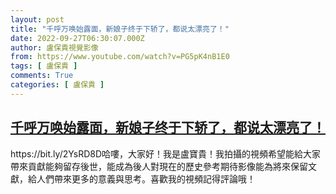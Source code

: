 ```yaml
---
layout: post
title: "千呼万唤始露面，新娘子终于下轿了，都说太漂亮了！"
date: 2022-09-27T06:30:07.000Z
author: 盧保貴視覺影像
from: https://www.youtube.com/watch?v=PG5pK4nB1E0
tags: [ 盧保貴 ]
comments: True
categories: [ 盧保貴 ]
---
```

<!--1664260207000-->
[千呼万唤始露面，新娘子终于下轿了，都说太漂亮了！](https://www.youtube.com/watch?v=PG5pK4nB1E0)
------

<div>
https://bit.ly/2YsRD8D哈嘍，大家好！我是盧寶貴！我拍攝的視頻希望能給大家帶來貢獻能夠留存後世，能成為後人對現在的歷史參考期待影像能為將來保留文獻，給人們帶來更多的意義與思考。喜歡我的視頻記得評論哦！
</div>

